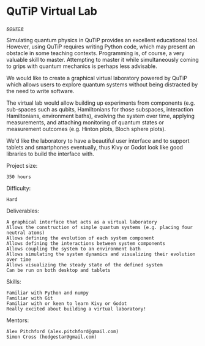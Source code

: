 QuTiP Virtual Lab
=================
_[source](https://github.com/qutip/qutip/wiki/Google-Summer-of-Code-2022#qutip-virtual-lab)_


Simulating quantum physics in QuTiP provides an excellent educational tool. However, using QuTiP requires writing Python code, which may present an obstacle in some teaching contexts. Programming is, of course, a very valuable skill to master. Attempting to master it while simultaneously coming to grips with quantum mechanics is perhaps less advisable.

We would like to create a graphical virtual laboratory powered by QuTiP which allows users to explore quantum systems without being distracted by the need to write software.

The virtual lab would allow building up experiments from components (e.g. sub-spaces such as qubits, Hamiltonians for those subspaces, interaction Hamiltonians, environment baths), evolving the system over time, applying measurements, and attaching monitoring of quantum states or measurement outcomes (e.g. Hinton plots, Bloch sphere plots).

We'd like the laboratory to have a beautiful user interface and to support tablets and smartphones eventually, thus Kivy or Godot look like good libraries to build the interface with.

Project size:

    350 hours

Difficulty:

    Hard

Deliverables:

    A graphical interface that acts as a virtual laboratory
    Allows the construction of simple quantum systems (e.g. placing four neutral atoms)
    Allows defining the evolution of each system component
    Allows defining the interactions between system components
    Allows coupling the system to an environment bath
    Allows simulating the system dynamics and visualizing their evolution over time
    Allows visualizing the steady state of the defined system
    Can be run on both desktop and tablets

Skills:

    Familiar with Python and numpy
    Familiar with Git
    Familiar with or keen to learn Kivy or Godot
    Really excited about building a virtual laboratory!

Mentors:

    Alex Pitchford (alex.pitchford@gmail.com)
    Simon Cross (hodgestar@gmail.com)
